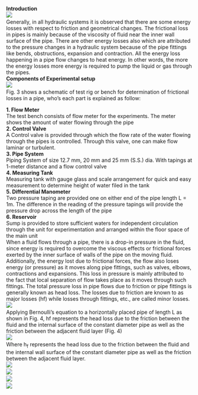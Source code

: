 <b>Introduction</b><br>
<image src="images/![Alt image1](image1.PNG)"><br>
Generally, in all hydraulic systems it is observed that there are some energy losses with respect to friction and geometrical changes. The frictional loss in pipes is mainly because of the viscosity of fluid near the inner wall surface of the pipe. There are other energy losses also which are attributed to the pressure changes in a hydraulic system because of the pipe fittings like bends, obstructions, expansion and contraction. All the energy loss happening in a pipe flow changes to heat energy. In other words, the more the energy losses more energy is required to pump the liquid or gas through the pipes.<br>
<b>Components of Experimental setup</b><br>
<image src="images/![Alt text](image2.png)"><br>
Fig. 3 shows a schematic of test rig or bench for determination of frictional losses in a pipe, who’s each part is explained as follow: <br>
                    					
<b>1. Flow Meter</b><br>
The test bench consists of flow meter for the experiments. The meter shows the amount of water flowing through the pipe<br>
<b>2. Control Valve </b><br>
A Control valve is provided through which the flow rate of the water flowing through the pipes is controlled. Through this valve, one can make flow laminar or turbulent.<br> 
<b>3. Pipe System </b><br>
Piping System of size 12.7 mm, 20 mm and 25 mm (S.S.) dia. With tapings at 1-meter distance and a flow control valve<br>
<b>4. Measuring Tank</b><br>
Measuring tank with gauge glass and scale arrangement for quick and easy measurement to determine height of water filed in the tank<br>
<b>5. Differential Manometer</b> <br>
Two pressure taping are provided one on either end of the pipe length L = 1m. The difference in the reading of the pressure tapings will provide the pressure drop across the length of the pipe<br>
<b>6. Reservoir</b> <br> 
Sump is provided to store sufficient waters for independent circulation through the unit for experimentation and arranged within the floor space of the main unit<br>
When a fluid flows through a pipe, there is a drop-in pressure in the fluid, since energy is required to overcome the viscous effects or frictional forces exerted by the inner surface of walls of the pipe on the moving fluid. Additionally, the energy lost due to frictional forces, the flow also loses energy (or pressure) as it moves along pipe fittings, such as valves, elbows, contractions and expansions. This loss in pressure is mainly attributed to the fact that local separation of flow takes place as it moves through such fittings. The total pressure loss in pipe flows due to friction or pipe fittings is generally known as head loss. The losses due to friction are known to as major losses (hf) while losses through fittings, etc., are called minor losses.<br> 
<image src="images/image3.png)"><br>
Applying Bernoulli’s equation to a horizontally placed pipe of length L as shown in Fig. 4, hf represents the head loss due to the friction between the fluid and the internal surface of the constant diameter pipe as well as the friction between the adjacent fluid layer (Fig. 4)<br>
<image src="images/image4.png"><br>
Where h<sub>f</sub> represents the head loss due to the friction between the fluid and the internal wall surface of the constant diameter pipe as well as the friction between the adjacent fluid layer. <br>
<image src="images/image5.png"><br>
<image src="images/image6.png"><br>
<image src="images/image7.png"><br>
<image src="images/image8.png"><br>

